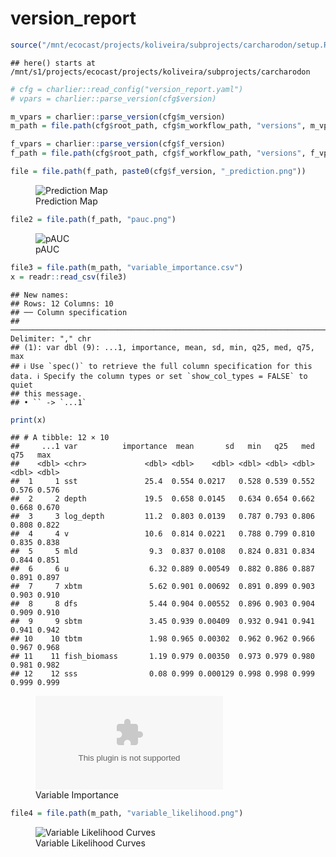 version_report
================

``` r
source("/mnt/ecocast/projects/koliveira/subprojects/carcharodon/setup.R")
```

    ## here() starts at /mnt/s1/projects/ecocast/projects/koliveira/subprojects/carcharodon

``` r
# cfg = charlier::read_config("version_report.yaml")
# vpars = charlier::parse_version(cfg$version)

m_vpars = charlier::parse_version(cfg$m_version)
m_path = file.path(cfg$root_path, cfg$m_workflow_path, "versions", m_vpars[["major"]], m_vpars[["minor"]], cfg$m_version)

f_vpars = charlier::parse_version(cfg$f_version)
f_path = file.path(cfg$root_path, cfg$f_workflow_path, "versions", f_vpars[["major"]], f_vpars[["minor"]], cfg$f_version)
```

``` r
file = file.path(f_path, paste0(cfg$f_version, "_prediction.png"))
```

<figure>
<img
src="/mnt/s1/projects/ecocast/projects/koliveira/subprojects/carcharodon/workflows/forecast_workflow/versions/v01/0001/v01.0001.01/v01.0001.01_prediction.png"
alt="Prediction Map" />
<figcaption aria-hidden="true">Prediction Map</figcaption>
</figure>

``` r
file2 = file.path(f_path, "pauc.png")
```

<figure>
<img
src="/mnt/s1/projects/ecocast/projects/koliveira/subprojects/carcharodon/workflows/forecast_workflow/versions/v01/0001/v01.0001.01/pauc.png"
alt="pAUC" />
<figcaption aria-hidden="true">pAUC</figcaption>
</figure>

``` r
file3 = file.path(m_path, "variable_importance.csv")
x = readr::read_csv(file3)
```

    ## New names:
    ## Rows: 12 Columns: 10
    ## ── Column specification
    ## ──────────────────────────────────────────────────────────────────────────────────────────────────────────────────────── Delimiter: "," chr
    ## (1): var dbl (9): ...1, importance, mean, sd, min, q25, med, q75, max
    ## ℹ Use `spec()` to retrieve the full column specification for this data. ℹ Specify the column types or set `show_col_types = FALSE` to quiet
    ## this message.
    ## • `` -> `...1`

``` r
print(x)
```

    ## # A tibble: 12 × 10
    ##     ...1 var          importance  mean       sd   min   q25   med   q75   max
    ##    <dbl> <chr>             <dbl> <dbl>    <dbl> <dbl> <dbl> <dbl> <dbl> <dbl>
    ##  1     1 sst               25.4  0.554 0.0217   0.528 0.539 0.552 0.576 0.576
    ##  2     2 depth             19.5  0.658 0.0145   0.634 0.654 0.662 0.668 0.670
    ##  3     3 log_depth         11.2  0.803 0.0139   0.787 0.793 0.806 0.808 0.822
    ##  4     4 v                 10.6  0.814 0.0221   0.788 0.799 0.810 0.835 0.838
    ##  5     5 mld                9.3  0.837 0.0108   0.824 0.831 0.834 0.844 0.851
    ##  6     6 u                  6.32 0.889 0.00549  0.882 0.886 0.887 0.891 0.897
    ##  7     7 xbtm               5.62 0.901 0.00692  0.891 0.899 0.903 0.903 0.910
    ##  8     8 dfs                5.44 0.904 0.00552  0.896 0.903 0.904 0.909 0.910
    ##  9     9 sbtm               3.45 0.939 0.00409  0.932 0.941 0.941 0.941 0.942
    ## 10    10 tbtm               1.98 0.965 0.00302  0.962 0.962 0.966 0.967 0.968
    ## 11    11 fish_biomass       1.19 0.979 0.00350  0.973 0.979 0.980 0.981 0.982
    ## 12    12 sss                0.08 0.999 0.000129 0.998 0.998 0.999 0.999 0.999

<figure>
<embed
src="/mnt/s1/projects/ecocast/projects/koliveira/subprojects/carcharodon/workflows/modeling_workflow/versions/v01/000/v01.000.01/variable_importance.csv" />
<figcaption aria-hidden="true">Variable Importance</figcaption>
</figure>

``` r
file4 = file.path(m_path, "variable_likelihood.png")
```

<figure>
<img
src="/mnt/s1/projects/ecocast/projects/koliveira/subprojects/carcharodon/workflows/modeling_workflow/versions/v01/000/v01.000.01/variable_likelihood.png"
alt="Variable Likelihood Curves" />
<figcaption aria-hidden="true">Variable Likelihood Curves</figcaption>
</figure>
